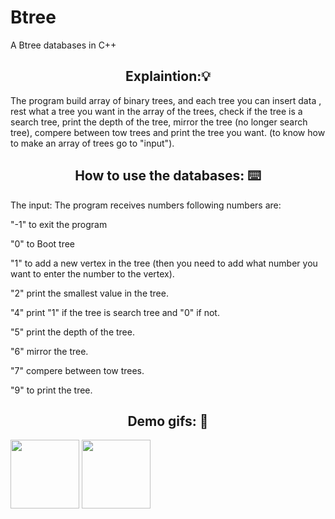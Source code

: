 # Btree
A Btree databases in C++

<h2 align="center"> Explaintion:💡</h2>
The program build array of binary trees, and each tree you can insert data , rest what a tree you want in the array of the trees, check if the tree is a search tree, print the depth of the tree, mirror the tree (no longer search tree), compere between tow trees and print the tree you want.
(to know how to make an array of trees go to "input").

<h2 align="center"> How to use the databases: ⌨️ </h2>
The input:
The program receives numbers following numbers are:

<p>"-1" to exit the program
<p>"0" to Boot tree
<p>"1" to add a new vertex in the tree (then you need to add what number you want to enter the number to the vertex).
<p>"2" print the smallest value in the tree.
<p>"4" print "1" if the tree is search tree and "0" if not.
<p>"5" print the depth of the tree.
<p>"6" mirror the tree.
<p>"7" compere between tow trees.
<p>"9" to print the tree.

<h2 align="center"> Demo gifs: 🧐 </h2>

<img align='middle' src="https://media.giphy.com/media/wwaUhAYqfCZG8pPGL0/giphy.gif" width="110">

<img align='middle' src="https://media.giphy.com/media/dUve5HFgu3UtJExQie/giphy.gif" width="110">



